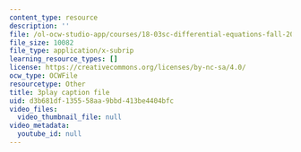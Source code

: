 ```yaml
---
content_type: resource
description: ''
file: /ol-ocw-studio-app/courses/18-03sc-differential-equations-fall-2011/d3b681df135558aa9bbd413be4404bfc_4gJLEYc3p5w.vtt
file_size: 10082
file_type: application/x-subrip
learning_resource_types: []
license: https://creativecommons.org/licenses/by-nc-sa/4.0/
ocw_type: OCWFile
resourcetype: Other
title: 3play caption file
uid: d3b681df-1355-58aa-9bbd-413be4404bfc
video_files:
  video_thumbnail_file: null
video_metadata:
  youtube_id: null
---
```

